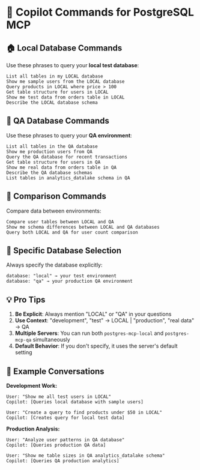 # 🤖 Copilot Commands for PostgreSQL MCP

## 🏠 Local Database Commands
Use these phrases to query your **local test database**:

```
List all tables in my LOCAL database
Show me sample users from the LOCAL database  
Query products in LOCAL where price > 100
Get table structure for users in LOCAL
Show me test data from orders table in LOCAL
Describe the LOCAL database schema
```

## 🏢 QA Database Commands  
Use these phrases to query your **QA environment**:

```
List all tables in the QA database
Show me production users from QA
Query the QA database for recent transactions
Get table structure for users in QA
Show me real data from orders table in QA
Describe the QA database schemas
List tables in analytics_datalake schema in QA
```

## 🔄 Comparison Commands
Compare data between environments:

```
Compare user tables between LOCAL and QA
Show me schema differences between LOCAL and QA databases
Query both LOCAL and QA for user count comparison
```

## 🎯 Specific Database Selection
Always specify the database explicitly:

```
database: "local" → your test environment
database: "qa" → your production QA environment
```

## 💡 Pro Tips

1. **Be Explicit**: Always mention "LOCAL" or "QA" in your questions
2. **Use Context**: "development", "test" → LOCAL | "production", "real data" → QA  
3. **Multiple Servers**: You can run both `postgres-mcp-local` and `postgres-mcp-qa` simultaneously
4. **Default Behavior**: If you don't specify, it uses the server's default setting

## 🚀 Example Conversations

**Development Work:**
```
User: "Show me all test users in LOCAL"
Copilot: [Queries local database with sample users]

User: "Create a query to find products under $50 in LOCAL" 
Copilot: [Creates query for local test data]
```

**Production Analysis:**
```
User: "Analyze user patterns in QA database"
Copilot: [Queries production QA data]

User: "Show me table sizes in QA analytics_datalake schema"
Copilot: [Queries QA production analytics]
```

